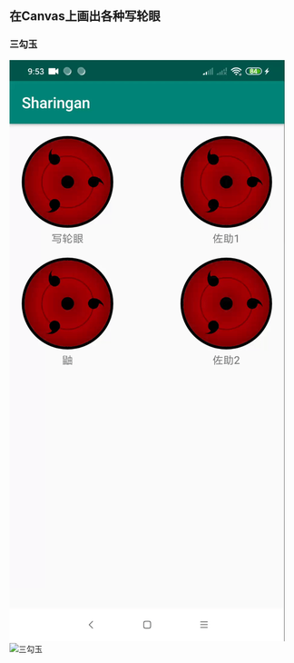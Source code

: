 ## 在Canvas上画出各种写轮眼

### 三勾玉
![三勾玉](media/animation.gif)
![三勾玉](https://github.com/yuluyao/AndroidSharingan/raw/master/media/animation.gif)

